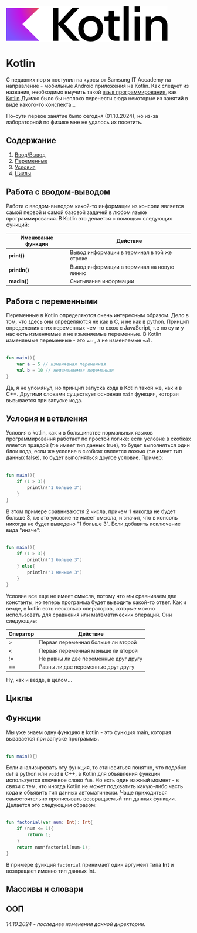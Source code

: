 ![Kotlin](../assets/Kotlin_logo.png)

# Kotlin

С недавних пор я поступил на курсы от Samsung IT Accademy на направление - мобильные Android приложения на Kotlin. Как следует из названия, необходимо выучить такой [язык программирования](../Dictionary.md#язык-программирования), как [Kotlin](https://ru.wikipedia.org/wiki/Kotlin).Думаю было бы неплохо перенести сюда некоторые из занятий в виде какого-то конспекта...

По-сути первое занятие было сегодня (01.10.2024), но из-за лабораторной по физике мне не удалось их посетить.

## Содержание

1. [Ввод/Вывод](./README.md#работа-с-вводом-выводом)
2. [Переменные](./README.md#работа-с-переменными)
3. [Условия](./README.md#условия-и-ветвления)
4. [Циклы](./README.**md**)

## Работа с вводом-выводом

Работа с вводом-выводом какой-то информации из консоли является самой первой и самой базовой  задачей в любом языке программирования. В Kotlin это делается с помощью следующих функций:

| Именование функции | Действие                                    |
| ------------------ | ------------------------------------------- |
| **print()**        | Вывод информации в терминал в той же строке |
| **println()**      | Вывод информации в терминал на новую линию  |
| **readln()**       | Считывание информации                       |


## Работа с переменными

Переменные в Kotlin определяются очень интересным образом. Дело в том, что здесь они определяются не как в C, и не как в python. Принцип определения этих переменных чем-то схож с JavaScript, т.е по сути у нас есть изменяемые и не изменяемые переменные. В Kotlin изменяемые переменные - это `var`, а не изменяемые `val`.

```kotlin

fun main(){
    var a = 5 // изменяемая переменная
    val b = 10 // неизменяемая переменная
}

```

Да, я не упомянул, но принцип запуска кода  в Kotlin такой же, как и в С++. 
Другими словами существует основная `main` функция, которая вызывается при запуске кода.


## Условия и ветвления

Условия в kotlin, как и в большинстве нормальных языков программирования работает по простой логике:
если условие в скобках яляется правдой (т.е имеет тип данных true), то будет выполняться один блок кода,
если же условие в скобках является ложью (т.е имеет тип данных false), то будет выполняться другое условие.
Пример:

```kotlin

fun main(){
    if (1 > 3){
        println("1 больше 3")
    }
}

```

В этом примере сравниваюстя 2 числа, причем 1 никогда не будет больше 3, т.е это улсовие не имеет смысла, и значит, что
в консоль никогда не будет выведено "1 больше 3". Если добавить исключение вида "иначе":
```kotlin

fun main(){
    if (1 > 3){
        println("1 больше 3")
    } else{
        println("1 меньше 3")
    }
}

```

Условие все еще не имеет смысла, потому что мы сравниваем две константы, но теперь программа 
будет выводить какой-то ответ.
Как и везде, в kotlin есть несколько операторов, которые можно использовать для сравнения или математических операций.
Они следующие:

| Оператор | Действие                              |
| -------- | ------------------------------------- |
| >        | Первая переменная больше ли второй    |
| <        | Первая переменная меньше ли второй    |
| !=       | Не равны ли две переменные друг другу |
| ==       | Равны ли две переменные друг другу    |

Ну, как и везде, в целом...

## Циклы

## Функции

Мы уже знаем одну функцию в kotlin - это функция main, которая вызавается при запуске программы.
```kotlin

fun main(){}

```

Если анализировать эту функция, то становиться понятно, что подобно `def` в python или `void` в C++, в Kotlin для обьявления функции используется ключевое слово `fun`. Но есть один важный момент - в связи с тем, что иногда Kotlin не может подхватить какую-либо часть кода и объявить тип данных автоматически. Чаще приходиться самостоятельно прописывать возвращаемый тип данных функции. Делается это следующим образом:

```kotlin

fun factorial(var num: Int): Int{
    if (num <= 1){
        return 1;
    }
    return num*factorial(num-1);
}

```

В примере функция `factorial` принимает один аргумент типа **Int** и возвращает именно тип данных Int. 

## Массивы и словари

## ООП

###### 14.10.2024 - последнее изменения данной директории.